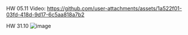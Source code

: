 
HW 05.11
Video: https://github.com/user-attachments/assets/1a522f01-03fd-418d-9d17-6c5aa818a7b2


HW 31.10
![image](https://github.com/user-attachments/assets/7131b9a8-b7b6-4f81-ba50-7c82ae7aeba8)
